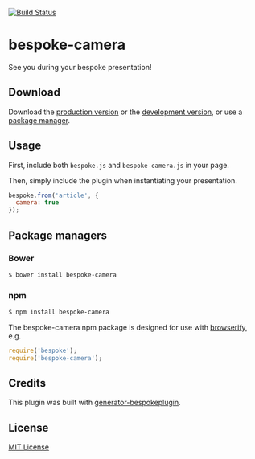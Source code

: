 [![Build Status](https://secure.travis-ci.org/mcollina/bespoke-camera.png?branch=master)](https://travis-ci.org/mcollina/bespoke-camera)

# bespoke-camera

See you during your bespoke presentation! 

## Download

Download the [production version][min] or the [development version][max], or use a [package manager](#package-managers).

[min]: https://raw.github.com/mcollina/bespoke-camera/master/dist/bespoke-camera.min.js
[max]: https://raw.github.com/mcollina/bespoke-camera/master/dist/bespoke-camera.js

## Usage

First, include both `bespoke.js` and `bespoke-camera.js` in your page.

Then, simply include the plugin when instantiating your presentation.

```js
bespoke.from('article', {
  camera: true
});
```

## Package managers

### Bower

```bash
$ bower install bespoke-camera
```

### npm

```bash
$ npm install bespoke-camera
```

The bespoke-camera npm package is designed for use with [browserify](http://browserify.org/), e.g.

```js
require('bespoke');
require('bespoke-camera');
```

## Credits

This plugin was built with [generator-bespokeplugin](https://github.com/markdalgleish/generator-bespokeplugin).

## License

[MIT License](http://en.wikipedia.org/wiki/MIT_License)
